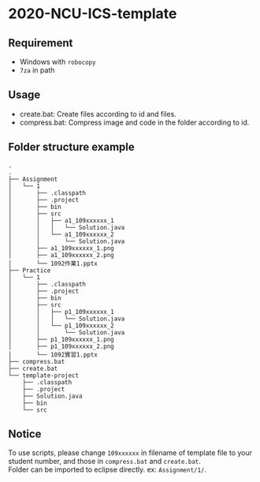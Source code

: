 # 2020-NCU-ICS-template

## Requirement
- Windows with `robocopy`
- `7za` in path

## Usage
- create.bat: Create files according to id and files.
- compress.bat: Compress image and code in the folder according to id.

## Folder structure example
```
.
.
├── Assignment
│   └── 1
│       ├── .classpath
│       ├── .project
│       ├── bin
│       ├── src
│       │   ├── a1_109xxxxxx_1
│       │   │   └── Solution.java
│       │   └── a1_109xxxxxx_2
│       │       └── Solution.java
│       ├── a1_109xxxxxx_1.png
│       ├── a1_109xxxxxx_2.png
│       └── 1092作業1.pptx
├── Practice
│   └── 1
│       ├── .classpath
│       ├── .project
│       ├── bin
│       ├── src
│       │   ├── p1_109xxxxxx_1
│       │   │   └── Solution.java
│       │   └── p1_109xxxxxx_2
│       │       └── Solution.java
│       ├── p1_109xxxxxx_1.png
│       ├── p1_109xxxxxx_2.png
│       └── 1092實習1.pptx
├── compress.bat
├── create.bat
└── template-project
    ├── .classpath
    ├── .project
    ├── Solution.java
    ├── bin
    └── src
```

## Notice
To use scripts, please change `109xxxxxx` in filename of template file to your student number, and those in `compress.bat` and `create.bat`.  
Folder can be imported to eclipse directly. ex: `Assignment/1/`.